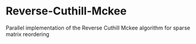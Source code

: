 # Reverse-Cuthill-Mckee


Parallel implementation of the Reverse Cuthill Mckee algorithm for sparse matrix reordering 

